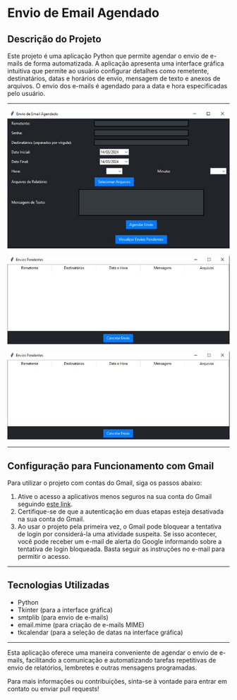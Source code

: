 # Envio de Email Agendado

## Descrição do Projeto
Este projeto é uma aplicação Python que permite agendar o envio de e-mails de forma automatizada. A aplicação apresenta uma interface gráfica intuitiva que permite ao usuário configurar detalhes como remetente, destinatários, datas e horários de envio, mensagem de texto e anexos de arquivos. O envio dos e-mails é agendado para a data e hora especificadas pelo usuário.

---

![Interface Gráfica 1](imagem-1.JPG)

![Interface Gráfica 2](imagem-3.JPG)

![Interface Gráfica 2](imagem-3.JPG)

---

## Configuração para Funcionamento com Gmail
Para utilizar o projeto com contas do Gmail, siga os passos abaixo:

1. Ative o acesso a aplicativos menos seguros na sua conta do Gmail seguindo [este link](https://myaccount.google.com/lesssecureapps).
2. Certifique-se de que a autenticação em duas etapas esteja desativada na sua conta do Gmail.
3. Ao usar o projeto pela primeira vez, o Gmail pode bloquear a tentativa de login por considerá-la uma atividade suspeita. Se isso acontecer, você pode receber um e-mail de alerta do Google informando sobre a tentativa de login bloqueada. Basta seguir as instruções no e-mail para permitir o acesso.

---

## Tecnologias Utilizadas
- Python
- Tkinter (para a interface gráfica)
- smtplib (para envio de e-mails)
- email.mime (para criação de e-mails MIME)
- tkcalendar (para a seleção de datas na interface gráfica)

---

Esta aplicação oferece uma maneira conveniente de agendar o envio de e-mails, facilitando a comunicação e automatizando tarefas repetitivas de envio de relatórios, lembretes e outras mensagens programadas.

Para mais informações ou contribuições, sinta-se à vontade para entrar em contato ou enviar pull requests!
